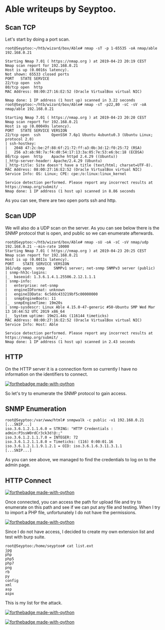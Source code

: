# Able writeups by Seyptoo.

Scan TCP
----

Let's start by doing a port scan.

    root@Seyptoo:~/htb/wizard/box/Able# nmap -sT -p 1-65535 -oA nmap/able 192.168.0.21

    Starting Nmap 7.01 ( https://nmap.org ) at 2019-04-23 20:19 CEST
    Nmap scan report for 192.168.0.21
    Host is up (0.0016s latency).
    Not shown: 65533 closed ports
    PORT   STATE SERVICE
    22/tcp open  ssh
    80/tcp open  http
    MAC Address: 08:00:27:16:E2:52 (Oracle VirtualBox virtual NIC)

    Nmap done: 1 IP address (1 host up) scanned in 3.22 seconds
    root@Seyptoo:~/htb/wizard/box/Able# nmap -sT -p22,80 -sC -sV -oA nmap/able 192.168.0.21

    Starting Nmap 7.01 ( https://nmap.org ) at 2019-04-23 20:20 CEST
    Nmap scan report for 192.168.0.21
    Host is up (0.00049s latency).
    PORT   STATE SERVICE VERSION
    22/tcp open  ssh     OpenSSH 7.6p1 Ubuntu 4ubuntu0.3 (Ubuntu Linux; protocol 2.0)
    | ssh-hostkey: 
    |   2048 47:2c:be:2f:88:6f:21:72:ff:a3:0b:3d:12:f0:25:72 (RSA)
    |_  256 a3:ab:98:7a:f4:d0:54:17:13:3a:05:7e:53:e6:bc:18 (ECDSA)
    80/tcp open  http    Apache httpd 2.4.29 ((Ubuntu))
    |_http-server-header: Apache/2.4.29 (Ubuntu)
    |_http-title: Site doesn't have a title (text/html; charset=UTF-8).
    MAC Address: 08:00:27:16:E2:52 (Oracle VirtualBox virtual NIC)
    Service Info: OS: Linux; CPE: cpe:/o:linux:linux_kernel

    Service detection performed. Please report any incorrect results at https://nmap.org/submit/ .
    Nmap done: 1 IP address (1 host up) scanned in 8.86 seconds
    
As you can see, there are two open ports ssh and http.

Scan UDP
----

We will also do a UDP scan on the server. As you can see below there is the SNMP protocol that is open, and public so we can enumerate afterwards.

    root@Seyptoo:~/htb/wizard/box/Able# nmap -sU -oA -sC -sV nmap/udp 192.168.0.21 --min-rate 10000
    Starting Nmap 7.01 ( https://nmap.org ) at 2019-04-23 20:25 CEST
    Nmap scan report for 192.168.0.21
    Host is up (0.0011s latency).
    PORT    STATE SERVICE VERSION
    161/udp open  snmp    SNMPv1 server; net-snmp SNMPv3 server (public)
    | snmp-hh3c-logins: 
    |_  baseoid: 1.3.6.1.4.1.25506.2.12.1.1.1
    | snmp-info: 
    |   enterprise: net-snmp
    |   engineIDFormat: unknown
    |   engineIDData: 6c5ddc433219bf5c00000000
    |   snmpEngineBoots: 11
    |_  snmpEngineTime: 19m20s
    | snmp-sysdescr: Linux Able 4.15.0-47-generic #50-Ubuntu SMP Wed Mar 13 10:44:52 UTC 2019 x86_64
    |_  System uptime: 19m21.44s (116144 timeticks)
    MAC Address: 08:00:27:16:E2:52 (Oracle VirtualBox virtual NIC)
    Service Info: Host: Able

    Service detection performed. Please report any incorrect results at https://nmap.org/submit/ .
    Nmap done: 1 IP address (1 host up) scanned in 2.43 seconds

HTTP
----
On the HTTP server it is a connection form so currently I have no information on the identifiers to connect.

[![forthebadge made-with-python](
https://image.noelshack.com/fichiers/2019/17/2/1556044461-capture-du-2019-04-23-20-34-07.png)](
https://image.noelshack.com/fichiers/2019/17/2/1556044461-capture-du-2019-04-23-20-34-07.png)

So let's try to enumerate the SNMP protocol to gain access.

SNMP Enumeration
----
    root@Seyptoo:/var/www/html# snmpwalk -c public -v1 192.168.0.21
    [...SNIP...]
    iso.3.6.1.2.1.1.6.0 = STRING: "HTTP Credentials : admin:P3ssW0rdCr3ck3d!@:;"
    iso.3.6.1.2.1.1.7.0 = INTEGER: 72
    iso.3.6.1.2.1.1.8.0 = Timeticks: (116) 0:00:01.16
    iso.3.6.1.2.1.1.9.1.2.1 = OID: iso.3.6.1.6.3.11.3.1.1
    [...SNIP...]
    
As you can see above, we managed to find the credentials to log on to the admin page.

HTTP Connect
----
[![forthebadge made-with-python](
https://image.noelshack.com/fichiers/2019/17/2/1556044762-capture-du-2019-04-23-20-39-12.png)](
https://image.noelshack.com/fichiers/2019/17/2/1556044762-capture-du-2019-04-23-20-39-12.png)

Once connected, you can access the path for upload file and try to enumerate on this path and see if we can put any file and testing. When I try to import a PHP file, unfortunately I do not have the permissions.

[![forthebadge made-with-python](
https://image.noelshack.com/fichiers/2019/17/2/1556045157-capture-du-2019-04-23-20-45-31.png)](
https://image.noelshack.com/fichiers/2019/17/2/1556045157-capture-du-2019-04-23-20-45-31.png)

Since I do not have access, I decided to create my own extension list and test with burp suite.

    root@Seyptoo:/home/seyptoo# cat list.ext 
    jpg
    php
    php5
    php7
    png
    rb
    py
    config
    xml
    asp
    aspx
    
This is my list for the attack.

[![forthebadge made-with-python](
https://image.noelshack.com/fichiers/2019/17/2/1556045685-capture-du-2019-04-23-20-52-01.png)](
https://image.noelshack.com/fichiers/2019/17/2/1556045685-capture-du-2019-04-23-20-52-01.png)

[![forthebadge made-with-python](
https://image.noelshack.com/fichiers/2019/17/2/1556045724-capture-du-2019-04-23-20-52-42.png)](
https://image.noelshack.com/fichiers/2019/17/2/1556045724-capture-du-2019-04-23-20-52-42.png)



